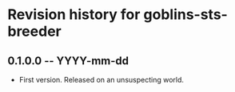 # Revision history for goblins-sts-breeder

## 0.1.0.0 -- YYYY-mm-dd

* First version. Released on an unsuspecting world.
